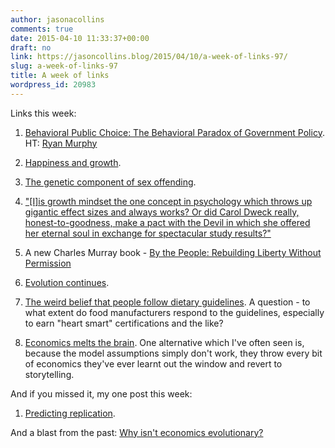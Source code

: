 ```yaml
---
author: jasonacollins
comments: true
date: 2015-04-10 11:33:37+00:00
draft: no
link: https://jasoncollins.blog/2015/04/10/a-week-of-links-97/
slug: a-week-of-links-97
title: A week of links
wordpress_id: 20983
---
```


Links this week:






	
  1. [Behavioral Public Choice: The Behavioral Paradox of Government Policy](http://mercatus.org/sites/default/files/Viscusi-Behavioral-Public-Choice.pdf). HT: [Ryan Murphy](https://twitter.com/increasingmu)

	
  2. [Happiness and growth](http://stumblingandmumbling.typepad.com/stumbling_and_mumbling/2015/04/happiness-policy-growth.html).

	
  3. [The genetic component of sex offending](http://www.independent.co.uk/news/uk/crime/men-up-to-five-times-more-likely-to-commit-sex-crimes-than-the-average-male-if-they-have-brother-or-father-convicted-of-a-sex-offence-10163025.html).

	
  4. ["[I]is growth mindset the one concept in psychology which throws up gigantic effect sizes and always works? Or did Carol Dweck really, honest-to-goodness, make a pact with the Devil in which she offered her eternal soul in exchange for spectacular study results?"](http://slatestarcodex.com/2015/04/08/no-clarity-around-growth-mindset-yet/)

	
  5. A new Charles Murray book - [By the People: Rebuilding Liberty Without Permission](http://www.amazon.com/gp/product/0385346514/ref=as_li_tl?ie=UTF8&camp=1789&creative=390957&creativeASIN=0385346514&linkCode=as2&tag=evolvieconom-20&linkId=YDFUJK7S5OR7WT5O)

	
  6. [Evolution continues](http://www.unz.com/gnxp/the-dutch-are-tall-because-evolution-in-part/).

	
  7. [The weird belief that people follow dietary guidelines](http://velvetgloveironfist.blogspot.com.au/2015/04/the-weird-belief-that-people-follow.html). A question - to what extent do food manufacturers respond to the guidelines, especially to earn "heart smart" certifications and the like?

	
  8. [Economics melts the brain](http://econlog.econlib.org/archives/2015/04/how_econ_melts.html). One alternative which I've often seen is, because the model assumptions simply don't work, they throw every bit of economics they've ever learnt out the window and revert to storytelling.




And if you missed it, my one post this week:






	
  1. [Predicting replication](https://jasoncollins.blog/2015/04/10/predicting-replication/).


And a blast from the past: [Why isn't economics evolutionary?](https://jasoncollins.blog/2013/11/13/why-isnt-economics-evolutionary/)

